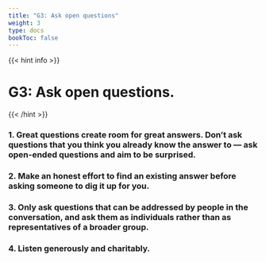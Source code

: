```yaml
---
title: "G3: Ask open questions"
weight: 3
type: docs
bookToc: false
---
```


{{< hint info >}}
# **G3: Ask open questions.**
{{< /hint >}}

### 1. Great questions create room for great answers. Don’t ask questions that you think you already know the answer to — ask open-ended questions and aim to be surprised.
### 2. Make an honest effort to find an existing answer before asking someone to dig it up for you.
### 3. Only ask questions that can be addressed by people in the conversation, and ask them as individuals rather than as representatives of a broader group.
### 4. Listen generously and charitably.